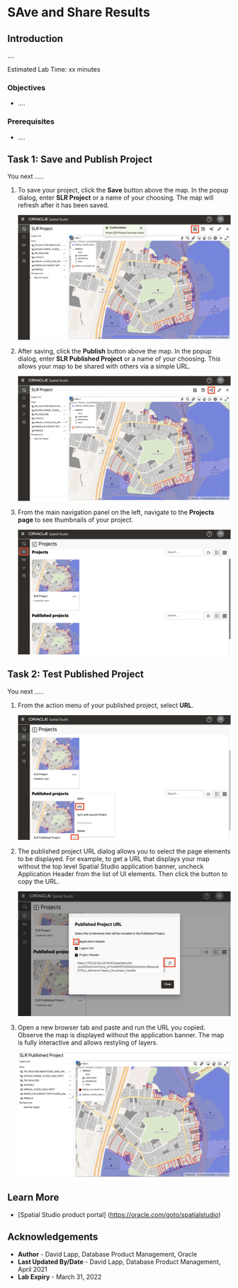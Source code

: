 # SAve and Share Results

## Introduction

....


Estimated Lab Time: xx minutes


### Objectives

* ....

### Prerequisites

* ....



## Task 1: Save and Publish Project

You next  .....   

1. To save your project, click the **Save** button above the map. In the popup dialog, enter **SLR Project** or a name of your choosing. The map will refresh after it has been saved.
   
   ![Image alt text](images/save-share-01.png)  

2. After saving, click the **Publish** button above the map. In the popup dialog, enter **SLR Published Project** or a name of your choosing.  This allows your map to be shared with others via a simple URL. 

   ![Image alt text](images/save-share-02.png)  

3. From the main navigation panel on the left, navigate to the **Projects page** to see thumbnails of your project.

   ![Image alt text](images/save-share-03.png)  

## Task 2: Test Published Project

You next  .....   

1. From the action menu of your published project, select **URL**. 
   
   ![Image alt text](images/save-share-04.png)  

2. The published project URL dialog allows you to select the page elements to be displayed. For example, to get a URL that displays your map without the top level Spatial Studio application banner, uncheck  Application Header from the list of UI elements. Then click the button to copy the URL.
   
   ![Image alt text](images/save-share-05.png)  

3. Open a new browser tab and paste and run the URL you copied. Observe the map is displayed without the application banner. The map is fully interactive and allows restyling of layers. 
   
   ![Image alt text](images/save-share-06.png)     


## Learn More
* [Spatial Studio product portal] (https://oracle.com/goto/spatialstudio)

## Acknowledgements
* **Author** - David Lapp, Database Product Management, Oracle
* **Last Updated By/Date** - David Lapp, Database Product Management, April 2021
* **Lab Expiry** - March 31, 2022

